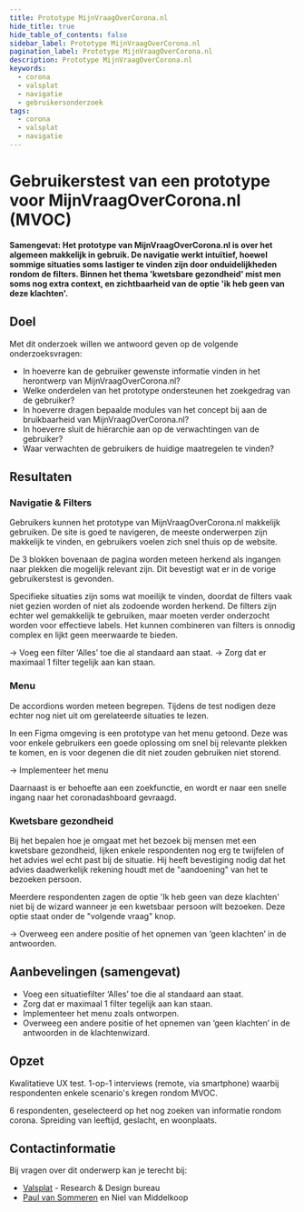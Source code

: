 ```yaml
---
title: Prototype MijnVraagOverCorona.nl
hide_title: true
hide_table_of_contents: false
sidebar_label: Prototype MijnVraagOverCorona.nl
pagination_label: Prototype MijnVraagOverCorona.nl
description: Prototype MijnVraagOverCorona.nl
keywords:
  - corona
  - valsplat
  - navigatie
  - gebruikersonderzoek
tags:
  - corona
  - valsplat
  - navigatie
---
```


# Gebruikerstest van een prototype voor MijnVraagOverCorona.nl (MVOC)

**Samengevat: Het prototype van MijnVraagOverCorona.nl is over het algemeen makkelijk in gebruik. De navigatie werkt intuïtief, hoewel sommige situaties soms lastiger te vinden zijn door onduidelijkheden rondom de filters. Binnen het thema 'kwetsbare gezondheid' mist men soms nog extra context, en zichtbaarheid van de optie 'ik heb geen van deze klachten'.**

## Doel

Met dit onderzoek willen we antwoord geven op de volgende onderzoeksvragen:

- In hoeverre kan de gebruiker gewenste informatie vinden in het herontwerp van MijnVraagOverCorona.nl?
- Welke onderdelen van het prototype ondersteunen het zoekgedrag van de gebruiker?
- In hoeverre dragen bepaalde modules van het concept bij aan de bruikbaarheid van MijnVraagOverCorona.nl?
- In hoeverre sluit de hiërarchie aan op de verwachtingen van de gebruiker?
- Waar verwachten de gebruikers de huidige maatregelen te vinden?

## Resultaten

### Navigatie & Filters

Gebruikers kunnen het prototype van MijnVraagOverCorona.nl makkelijk gebruiken. De site is goed te navigeren, de meeste onderwerpen zijn makkelijk te vinden, en gebruikers voelen zich snel thuis op de website.

De 3 blokken bovenaan de pagina worden meteen herkend als ingangen naar plekken die mogelijk relevant zijn. Dit bevestigt wat er in de vorige gebruikerstest is gevonden.

Specifieke situaties zijn soms wat moeilijk te vinden, doordat de filters vaak niet gezien worden of niet als zodoende worden herkend. De filters zijn echter wel gemakkelijk te gebruiken, maar moeten verder onderzocht worden voor effectieve labels. Het kunnen combineren van filters is onnodig complex en lijkt geen meerwaarde te bieden.

→ Voeg een filter ‘Alles’ toe die al standaard aan staat.
→ Zorg dat er maximaal 1 filter tegelijk aan kan staan.

### Menu

De accordions worden meteen begrepen. Tijdens de test nodigen deze echter nog niet uit om gerelateerde situaties te lezen.

In een Figma omgeving is een prototype van het menu getoond. Deze was voor enkele gebruikers een goede oplossing om snel bij relevante plekken te komen, en is voor degenen die dit niet zouden gebruiken niet storend.

→ Implementeer het menu

Daarnaast is er behoefte aan een zoekfunctie, en wordt er naar een snelle ingang naar het coronadashboard gevraagd.

### Kwetsbare gezondheid

Bij het bepalen hoe je omgaat met het bezoek bij mensen met een kwetsbare gezondheid, lijken enkele respondenten nog erg te twijfelen of het advies wel echt past bij de situatie. Hij heeft bevestiging nodig dat het advies daadwerkelijk rekening houdt met de "aandoening" van het te bezoeken persoon.

Meerdere respondenten zagen de optie 'Ik heb geen van deze klachten' niet bij de wizard wanneer je een kwetsbaar persoon wilt bezoeken. Deze optie staat onder de "volgende vraag" knop.

→ Overweeg een andere positie of het opnemen van ‘geen klachten’ in de antwoorden.

## Aanbevelingen (samengevat)

- Voeg een situatiefilter ‘Alles’ toe die al standaard aan staat.
- Zorg dat er maximaal 1 filter tegelijk aan kan staan.
- Implementeer het menu zoals ontworpen.
- Overweeg een andere positie of het opnemen van ‘geen klachten’ in de antwoorden in de klachtenwizard.

## Opzet

Kwalitatieve UX test. 1-op-1 interviews (remote, via smartphone) waarbij respondenten enkele scenario's kregen rondom MVOC.

6 respondenten, geselecteerd op het nog zoeken van informatie rondom corona. Spreiding van leeftijd, geslacht, en woonplaats.

## Contactinformatie

Bij vragen over dit onderwerp kan je terecht bij:

- [Valsplat](https://www.valsplat.nl) - Research & Design bureau
- [Paul van Sommeren](mailto:paul@valsplat.nl) en Niel van Middelkoop
